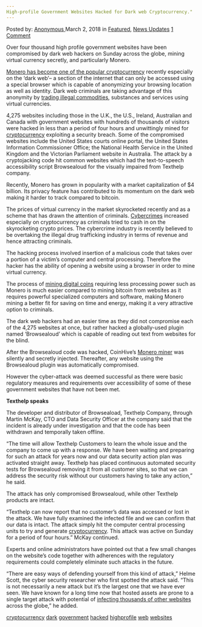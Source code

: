 ```yaml
---
High-profile Government Websites Hacked for Dark web Cryptocurrency."
---
```

<article class="post-listing post-24927 post type-post status-publish format-standard has-post-thumbnail hentry 
 tag-cryptocurrency tag-dark tag-government tag-hacked tag-highprofile tag-web tag-websites">
<div class="post-inner">
<span>Posted by: <a href="https://www.deepdotweb.com/author/anony/" title="">Anonymous </a></span>
<span>March 2, 2018</span>
<span>in <a href="https://www.deepdotweb.com/category/deepdot-news/" rel="category tag">Featured</a>, <a href="https://www.deepdotweb.com/category/news-updates/" rel="category tag">News Updates</a></span>
<span><a href="https://www.deepdotweb.com/2018/03/02/high-profile-government-websites-hacked-dark-web-cryptocurrency/#comments">1 Comment</a></span>


<p>Over four thousand high profile government websites have been compromised by dark web hackers on Sunday across the globe, mining virtual currency secretly, and particularly Monero.</p>
<p><a href="https://www.deepdotweb.com/2018/01/31/how-to-anonymize-your-bitcoin-with-monero/">Monero has become one of the popular cryptocurrency</a> recently especially on the ‘dark web’&#8211; a section of the internet that can only be accessed using a special browser which is capable of anonymizing your browsing location as well as identity. Dark web criminals are taking advantage of this anonymity by <a href="https://www.deepdotweb.com/2018/02/11/courtroom-confused-suspects-bitcoin-laundering-methods/">trading illegal commodities</a>, substances and services using virtual currencies.</p>
<p>4,275 websites including those in the U.K., the U.S., Ireland, Australian and Canada with government websites with hundreds of thousands of visitors were hacked in less than a period of four hours and unwittingly mined for <a href="https://www.deepdotweb.com/2018/02/11/cryptocurrency-news-roundup-february-11-2018/">cryptocurrency</a> exploiting a security breach. Some of the compromised websites include the United States courts online portal, the United States Information Commissioner Office; the National Health Service in the United Kingdom and the Victorian Parliament website in Australia. The attack by a cryptojacking code hit common websites which had the text-to-speech accessibility script Browsealoud for the visually impaired from Texthelp company.</p>
<p>Recently, Monero has grown in popularity with a market capitalization of $4 billion. Its privacy feature has contributed to its momentum on the dark web making it harder to track compared to bitcoin.</p>
<p>The prices of virtual currency in the market skyrocketed recently and as a scheme that has drawn the attention of criminals. <a href="https://www.deepdotweb.com/2018/02/07/7-02-18-dark-web-cybercrime-roundup/">Cybercrimes</a> increased especially on cryptocurrency as criminals tried to cash in on the skyrocketing crypto prices. The cybercrime industry is recently believed to be overtaking the illegal drug trafficking industry in terms of revenue and hence attracting criminals.</p>
<p>The hacking process involved insertion of a malicious code that takes over a portion of a victim’s computer and central processing. Therefore the hacker has the ability of opening a website using a browser in order to mine virtual currency.</p>
<p>The process of <a href="https://www.deepdotweb.com/2018/01/05/nsa-exploits-used-create-monero-mining-malware/">mining digital coins</a> requiring less processing power such as Monero is much easier compared to mining bitcoin from websites as it requires powerful specialized computers and software, making Monero mining a better fit for saving on time and energy, making it a very attractive option to criminals.</p>
<p>The dark web hackers had an easier time as they did not compromise each of the 4,275 websites at once, but rather hacked a globally-used plugin named ‘Browsealoud’ which is capable of reading out text from websites for the blind.</p>
<p>After the Browsealoud code was hacked, CoinHive’s <a href="https://www.deepdotweb.com/2017/10/23/new-javascript-monero-miner-released-sites-begin-mine-coins/">Monero miner</a> was silently and secretly injected. Thereafter, any website using the Browsealoud plugin was automatically compromised.</p>
<p>However the cyber-attack was deemed successful as there were basic regulatory measures and requirements over accessibility of some of these government websites that have not been met.</p>
<p><strong>Texthelp speaks</strong></p>
<p>The developer and distributor of Browseaload, Texthelp Company, through Martin McKay, CTO and Data Security Officer at the company said that the incident is already under investigation and that the code has been withdrawn and temporally taken offline.</p>
<p>“The time will allow Texthelp Customers to learn the whole issue and the company to come up with a response. We have been waiting and preparing for such an attack for years now and our data security action plan was activated straight away. Texthelp has placed continuous automated security tests for Browsealoud removing it from all customer sites, so that we can address the security risk without our customers having to take any action,” he said.</p>
<p>The attack has only compromised Browsealoud, while other Texthelp products are intact.</p>
<p>“Texthelp can now report that no customer’s data was accessed or lost in the attack. We have fully examined the infected file and we can confirm that our data is intact. The attack simply hit the computer central processing units to try and generate <a href="https://www.deepdotweb.com/2018/02/11/cryptocurrency-news-roundup-february-11-2018/">cryptocurrency</a>. This attack was active on Sunday for a period of four hours.” McKay continued.</p>
<p>Experts and online administrators have pointed out that a few small changes on the website’s code together with adherences with the regulatory requirements could completely eliminate such attacks in the future.</p>
<p>“There are easy ways of defending yourself from this kind of attack,” Helme Scott, the cyber security researcher who first spotted the attack said. “This is not necessarily a new attack but it’s the largest one that we have ever seen. We have known for a long time now that hosted assets are prone to a single target attack with potential of <a href="https://news.vice.com/en_us/article/qvekxp/hackers-dark-web-crutocurrency-monera">infecting thousands of other websites</a> across the globe,” he added.</p>
</div>
<a href="https://www.deepdotweb.com/tag/cryptocurrency/" rel="tag">cryptocurrency</a> <a href="https://www.deepdotweb.com/tag/dark/" rel="tag">dark</a> <a href="https://www.deepdotweb.com/tag/government/" rel="tag">government</a> <a href="https://www.deepdotweb.com/tag/hacked/" rel="tag">hacked</a> <a href="https://www.deepdotweb.com/tag/highprofile/" rel="tag">highprofile</a> <a href="https://www.deepdotweb.com/tag/web/" rel="tag">web</a> <a href="https://www.deepdotweb.com/tag/websites/" rel="tag">websites</a></span> <span style="display:none" class="updated">2018-03-02<a href="https://www.deepdotweb.com/author/anony/" title="Posts by Anonymous" rel="author">Anonymous</a></strong></div>

